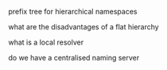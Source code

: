 prefix tree for hierarchical namespaces

what are the disadvantages of a flat hierarchy

what is a local resolver

do we have a centralised naming server


